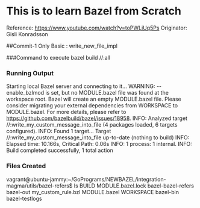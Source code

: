# This is to learn Bazel from Scratch

Reference: https://www.youtube.com/watch?v=toPWLiUq5Ps
Originator: Gisli Konradsson

##Commit-1
Only Basic : write_new_file_impl

###Command to execute
bazel build //:all

### Running Output
Starting local Bazel server and connecting to it...
WARNING: --enable_bzlmod is set, but no MODULE.bazel file was found at the workspace root. Bazel will create an empty MODULE.bazel file. Please consider migrating your external dependencies from WORKSPACE to MODULE.bazel. For more details, please refer to https://github.com/bazelbuild/bazel/issues/18958.
INFO: Analyzed target //:write_my_custom_message_into_file (4 packages loaded, 6 targets configured).
INFO: Found 1 target...
Target //:write_my_custom_message_into_file up-to-date (nothing to build)
INFO: Elapsed time: 10.166s, Critical Path: 0.06s
INFO: 1 process: 1 internal.
INFO: Build completed successfully, 1 total action


### Files Created
vagrant@ubuntu-jammy:~/GoPrograms/NEWBAZEL/integration-magma/utils/bazel-refers$ ls
BUILD         MODULE.bazel.lock  bazel-bazel-refers  bazel-out       my_custom_rule.bzl
MODULE.bazel  WORKSPACE          bazel-bin           bazel-testlogs
